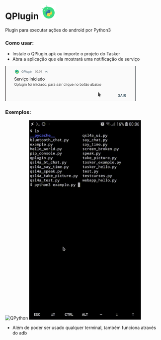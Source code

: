 # QPlugin <img width=50 src="/src/icon.png"/> 
Plugin para executar ações do android por Python3

### Como usar:

* Instale o QPlugin.apk ou importe o projeto do Tasker
* Abra a aplicação que ela mostrará uma notificação de serviço

<img src="/src/notify.png">

### Exemplos:
![QPython](/src/qpython.gif) ![Termux](/src/termux.gif)

* Além de poder ser usado qualquer terminal, também funciona através do adb
